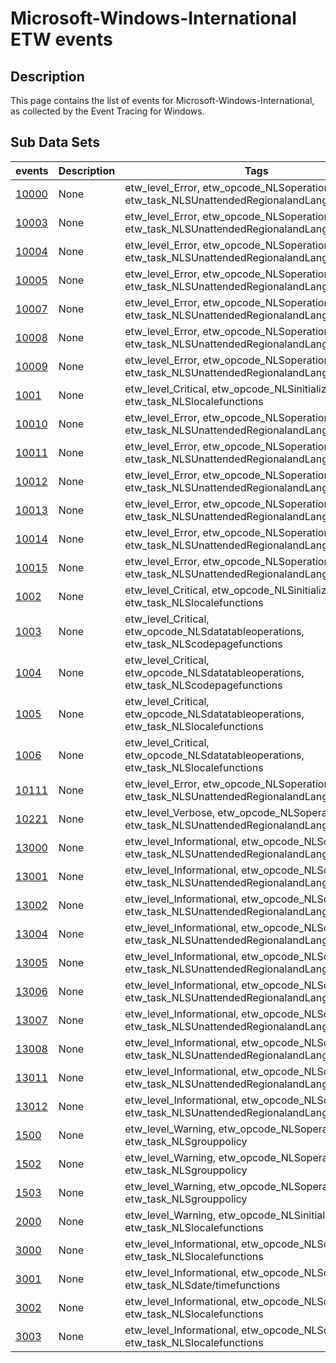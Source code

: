 # Microsoft-Windows-International ETW events

## Description
This page contains the list of events for Microsoft-Windows-International, as collected by the Event Tracing for Windows.

## Sub Data Sets
|events|Description|Tags|
|---|---|---|
|[10000](events/event-10000.md)|None|etw_level_Error, etw_opcode_NLSoperations, etw_task_NLSUnattendedRegionalandLanguageOptions|
|[10003](events/event-10003.md)|None|etw_level_Error, etw_opcode_NLSoperations, etw_task_NLSUnattendedRegionalandLanguageOptions|
|[10004](events/event-10004.md)|None|etw_level_Error, etw_opcode_NLSoperations, etw_task_NLSUnattendedRegionalandLanguageOptions|
|[10005](events/event-10005.md)|None|etw_level_Error, etw_opcode_NLSoperations, etw_task_NLSUnattendedRegionalandLanguageOptions|
|[10007](events/event-10007.md)|None|etw_level_Error, etw_opcode_NLSoperations, etw_task_NLSUnattendedRegionalandLanguageOptions|
|[10008](events/event-10008.md)|None|etw_level_Error, etw_opcode_NLSoperations, etw_task_NLSUnattendedRegionalandLanguageOptions|
|[10009](events/event-10009.md)|None|etw_level_Error, etw_opcode_NLSoperations, etw_task_NLSUnattendedRegionalandLanguageOptions|
|[1001](events/event-1001.md)|None|etw_level_Critical, etw_opcode_NLSinitialization, etw_task_NLSlocalefunctions|
|[10010](events/event-10010.md)|None|etw_level_Error, etw_opcode_NLSoperations, etw_task_NLSUnattendedRegionalandLanguageOptions|
|[10011](events/event-10011.md)|None|etw_level_Error, etw_opcode_NLSoperations, etw_task_NLSUnattendedRegionalandLanguageOptions|
|[10012](events/event-10012.md)|None|etw_level_Error, etw_opcode_NLSoperations, etw_task_NLSUnattendedRegionalandLanguageOptions|
|[10013](events/event-10013.md)|None|etw_level_Error, etw_opcode_NLSoperations, etw_task_NLSUnattendedRegionalandLanguageOptions|
|[10014](events/event-10014.md)|None|etw_level_Error, etw_opcode_NLSoperations, etw_task_NLSUnattendedRegionalandLanguageOptions|
|[10015](events/event-10015.md)|None|etw_level_Error, etw_opcode_NLSoperations, etw_task_NLSUnattendedRegionalandLanguageOptions|
|[1002](events/event-1002.md)|None|etw_level_Critical, etw_opcode_NLSinitialization, etw_task_NLSlocalefunctions|
|[1003](events/event-1003.md)|None|etw_level_Critical, etw_opcode_NLSdatatableoperations, etw_task_NLScodepagefunctions|
|[1004](events/event-1004.md)|None|etw_level_Critical, etw_opcode_NLSdatatableoperations, etw_task_NLScodepagefunctions|
|[1005](events/event-1005.md)|None|etw_level_Critical, etw_opcode_NLSdatatableoperations, etw_task_NLSlocalefunctions|
|[1006](events/event-1006.md)|None|etw_level_Critical, etw_opcode_NLSdatatableoperations, etw_task_NLSlocalefunctions|
|[10111](events/event-10111.md)|None|etw_level_Error, etw_opcode_NLSoperations, etw_task_NLSUnattendedRegionalandLanguageOptions|
|[10221](events/event-10221.md)|None|etw_level_Verbose, etw_opcode_NLSoperations, etw_task_NLSUnattendedRegionalandLanguageOptions|
|[13000](events/event-13000.md)|None|etw_level_Informational, etw_opcode_NLSoperations, etw_task_NLSUnattendedRegionalandLanguageOptions|
|[13001](events/event-13001.md)|None|etw_level_Informational, etw_opcode_NLSoperations, etw_task_NLSUnattendedRegionalandLanguageOptions|
|[13002](events/event-13002.md)|None|etw_level_Informational, etw_opcode_NLSoperations, etw_task_NLSUnattendedRegionalandLanguageOptions|
|[13004](events/event-13004.md)|None|etw_level_Informational, etw_opcode_NLSoperations, etw_task_NLSUnattendedRegionalandLanguageOptions|
|[13005](events/event-13005.md)|None|etw_level_Informational, etw_opcode_NLSoperations, etw_task_NLSUnattendedRegionalandLanguageOptions|
|[13006](events/event-13006.md)|None|etw_level_Informational, etw_opcode_NLSoperations, etw_task_NLSUnattendedRegionalandLanguageOptions|
|[13007](events/event-13007.md)|None|etw_level_Informational, etw_opcode_NLSoperations, etw_task_NLSUnattendedRegionalandLanguageOptions|
|[13008](events/event-13008.md)|None|etw_level_Informational, etw_opcode_NLSoperations, etw_task_NLSUnattendedRegionalandLanguageOptions|
|[13011](events/event-13011.md)|None|etw_level_Informational, etw_opcode_NLSoperations, etw_task_NLSUnattendedRegionalandLanguageOptions|
|[13012](events/event-13012.md)|None|etw_level_Informational, etw_opcode_NLSoperations, etw_task_NLSUnattendedRegionalandLanguageOptions|
|[1500](events/event-1500.md)|None|etw_level_Warning, etw_opcode_NLSoperations, etw_task_NLSgrouppolicy|
|[1502](events/event-1502.md)|None|etw_level_Warning, etw_opcode_NLSoperations, etw_task_NLSgrouppolicy|
|[1503](events/event-1503.md)|None|etw_level_Warning, etw_opcode_NLSoperations, etw_task_NLSgrouppolicy|
|[2000](events/event-2000.md)|None|etw_level_Warning, etw_opcode_NLSinitialization, etw_task_NLSlocalefunctions|
|[3000](events/event-3000.md)|None|etw_level_Informational, etw_opcode_NLSoperations, etw_task_NLSlocalefunctions|
|[3001](events/event-3001.md)|None|etw_level_Informational, etw_opcode_NLSoperations, etw_task_NLSdate/timefunctions|
|[3002](events/event-3002.md)|None|etw_level_Informational, etw_opcode_NLSoperations, etw_task_NLSlocalefunctions|
|[3003](events/event-3003.md)|None|etw_level_Informational, etw_opcode_NLSoperations, etw_task_NLSlocalefunctions|
